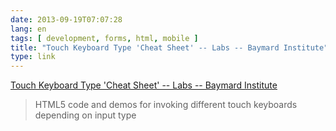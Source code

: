 ```yaml
---
date: 2013-09-19T07:07:28
lang: en
tags: [ development, forms, html, mobile ]
title: "Touch Keyboard Type 'Cheat Sheet' -- Labs -- Baymard Institute"
type: link
---
```


[Touch Keyboard Type 'Cheat Sheet' -- Labs -- Baymard
Institute](http://baymard.com/labs/touch-keyboard-types)

> HTML5 code and demos for invoking different touch keyboards depending
> on input type

